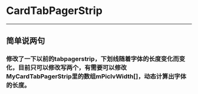 # CardTabPagerStrip

* * *

## 简单说两句

### 修改了一下以前的tabpagerstrip，下划线随着字体的长度变化而变化，目前只可以修改写两个，有需要可以修改MyCardTabPagerStrip里的数组mPicIvWidth[]，动态计算出字体的长度。
